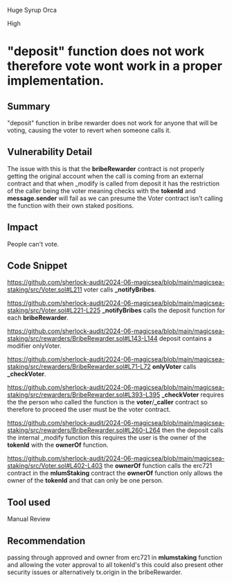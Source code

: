 Huge Syrup Orca

High

# "deposit" function does not work therefore vote wont work in a proper implementation.

## Summary
"deposit" function in bribe rewarder does not work for anyone that will be voting, causing the voter to revert when someone calls it.
## Vulnerability Detail
The issue with this is that the **bribeRewarder** contract is not properly getting the original account when the call is coming from an external contract and that when _modify is called from deposit it has the restriction of the caller being the voter meaning checks with the **tokenId** and **message.sender** will fail as we  can presume the Voter contract isn't calling the function with their own staked positions.

## Impact
People can't vote.
## Code Snippet
https://github.com/sherlock-audit/2024-06-magicsea/blob/main/magicsea-staking/src/Voter.sol#L211
voter calls **_notifyBribes**.

https://github.com/sherlock-audit/2024-06-magicsea/blob/main/magicsea-staking/src/Voter.sol#L221-L225
**_notifyBribes** calls the deposit function for each **bribeRewarder**.

https://github.com/sherlock-audit/2024-06-magicsea/blob/main/magicsea-staking/src/rewarders/BribeRewarder.sol#L143-L144
deposit contains a modifier onlyVoter.

https://github.com/sherlock-audit/2024-06-magicsea/blob/main/magicsea-staking/src/rewarders/BribeRewarder.sol#L71-L72
**onlyVoter** calls **_checkVoter**.

https://github.com/sherlock-audit/2024-06-magicsea/blob/main/magicsea-staking/src/rewarders/BribeRewarder.sol#L393-L395
**_checkVoter** requires the the person who called the function is the **voter**/**_caller** contract so therefore to proceed the user must be the voter contract.

https://github.com/sherlock-audit/2024-06-magicsea/blob/main/magicsea-staking/src/rewarders/BribeRewarder.sol#L260-L264
then the deposit calls the internal _modify function this requires the user is the owner of the **tokenId** with the **ownerOf** function.

https://github.com/sherlock-audit/2024-06-magicsea/blob/main/magicsea-staking/src/Voter.sol#L402-L403
the **ownerOf** function calls the erc721 contract in the **mlumStaking** contract the **ownerOf** function only allows the owner of the **tokenId** and that can only be one person.

## Tool used

Manual Review

## Recommendation
passing through approved and owner from erc721 in **mlumstaking** function and allowing the voter approval to all tokenId's this could also present other security issues or alternatively tx.origin in the bribeRewarder.